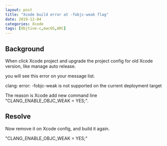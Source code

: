 ```yaml
---
layout: post
title: "Xcode build error at -fobjc-weak flag"
date: 2019-12-04
categories: Xcode
tags: [Objtive-c,macOS,ARC]
---
```


## Background

When click Xcode project and upgrade the project config for old Xcode version, like manage auto release.

you will see this error on your message list.

clang: error: -fobjc-weak is not supported on the current deployment target

The reason is Xcode add new command line "CLANG_ENABLE_OBJC_WEAK = YES;".

## Resolve

Now remove it on Xcode config, and build it again.

"CLANG_ENABLE_OBJC_WEAK = YES;"

